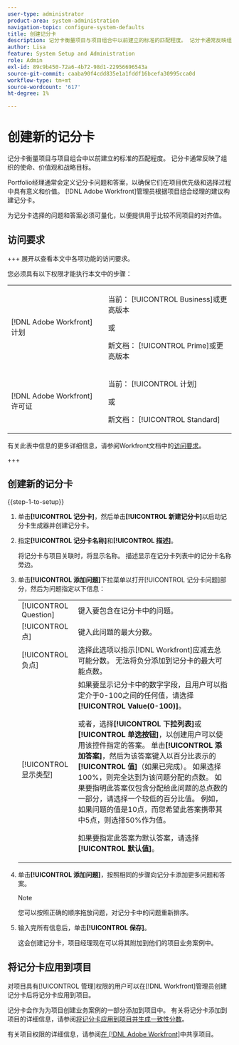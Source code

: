 ```yaml
---
user-type: administrator
product-area: system-administration
navigation-topic: configure-system-defaults
title: 创建记分卡
description: 记分卡衡量项目与项目组合中以前建立的标准的匹配程度。 记分卡通常反映组织的使命、价值和战略目标。Portfolio经理通常定义记分卡问题和答案，以确保它们在项目优先级和选择期间具有意义和价值。  [!DNL Adobe Workfront] 管理员根据项目组合经理的建议构建记分卡。
author: Lisa
feature: System Setup and Administration
role: Admin
exl-id: 89c9b450-72a6-4b72-98d1-22956696543a
source-git-commit: caaba90f4cdd835e1a1fddf16bcefa30995cca0d
workflow-type: tm+mt
source-wordcount: '617'
ht-degree: 1%

---
```


# 创建新的记分卡

<!--Audited: 01/2024-->

<!--DON'T DELETE, DRAFT OR HIDE THIS ARTICLE. IT IS LINKED TO THE PRODUCT, THROUGH THE CONTEXT SENSITIVE HELP LINKS.-->

记分卡衡量项目与项目组合中以前建立的标准的匹配程度。 记分卡通常反映了组织的使命、价值观和战略目标。

Portfolio经理通常会定义记分卡问题和答案，以确保它们在项目优先级和选择过程中具有意义和价值。 [!DNL Adobe Workfront]管理员根据项目组合经理的建议构建记分卡。

为记分卡选择的问题和答案必须可量化，以便提供用于比较不同项目的对齐值。

## 访问要求

+++ 展开以查看本文中各项功能的访问要求。

您必须具有以下权限才能执行本文中的步骤：

<table style="table-layout:auto"> 
 <col> 
 <col> 
 <tbody> 
  <tr> 
   <td role="rowheader">[!DNL Adobe Workfront] 计划</td> 
   <td> <p>当前： [!UICONTROL Business]或更高版本</p> 
   或
   <p>新文档： [!UICONTROL Prime]或更高版本</p>
   </td> 
  </tr> 
  <tr> 
   <td role="rowheader">[!DNL Adobe Workfront] 许可证</td> 
   <td><p>当前： [!UICONTROL 计划]</p>
   或
   <p>新文档： [!UICONTROL Standard]</p>
   </td> 
  </tr> 
 </tbody> 
</table>

有关此表中信息的更多详细信息，请参阅Workfront文档中的[访问要求](/help/quicksilver/administration-and-setup/add-users/access-levels-and-object-permissions/access-level-requirements-in-documentation.md)。

+++

## 创建新的记分卡

{{step-1-to-setup}}

1. 单击&#x200B;**[!UICONTROL 记分卡]**，然后单击&#x200B;**[!UICONTROL 新建记分卡]**&#x200B;以启动记分卡生成器并创建记分卡。

1. 指定&#x200B;**[!UICONTROL 记分卡名称]**&#x200B;和&#x200B;**[!UICONTROL 描述]**。

   将记分卡与项目关联时，将显示名称。 描述显示在记分卡列表中的记分卡名称旁边。

1. 单击&#x200B;**[!UICONTROL 添加问题]**&#x200B;下拉菜单以打开[!UICONTROL 记分卡问题]部分，然后为问题指定以下信息：

   <table style="table-layout:auto"> 
    <col> 
    <col> 
    <tbody> 
     <tr> 
      <td role="rowheader">[!UICONTROL Question]</td> 
      <td>键入要包含在记分卡中的问题。</td> 
     </tr> 
     <tr> 
      <td role="rowheader">[!UICONTROL 点]</td> 
      <td>键入此问题的最大分数。</td> 
     </tr> 
     <tr> 
      <td role="rowheader">[!UICONTROL 负点]</td> 
      <td>选择此选项以指示[!DNL Workfront]应减去总可能分数。 无法将负分添加到记分卡的最大可能点数。</td> 
     </tr> 
     <tr> 
      <td role="rowheader">[!UICONTROL 显示类型]</td> 
      <td>如果要显示记分卡中的数字字段，且用户可以指定介于0-100之间的任何值，请选择<strong>[!UICONTROL Value(0-100)]</strong>。<p>或者，选择<strong>[!UICONTROL 下拉列表]</strong>或<strong>[!UICONTROL 单选按钮]</strong>，以创建用户可以使用该控件指定的答案。 单击<strong>[!UICONTROL 添加答案]</strong>，然后为该答案键入以百分比表示的<strong>[!UICONTROL 值]</strong>（如果已完成）。 如果选择100%，则完全达到为该问题分配的点数。 如果要指明此答案仅包含分配给此问题的总点数的一部分，请选择一个较低的百分比值。 例如，如果问题的值是10点，而您希望此答案携带其中5点，则选择50%作为值。</p>
      <p>如果要指定此答案为默认答案，请选择<strong>[!UICONTROL 默认值]</strong>。</strong></p>
     </tr> 
    </tbody> 
   </table>

1. 单击&#x200B;**[!UICONTROL 添加问题]**，按照相同的步骤向记分卡添加更多问题和答案。

   >[!NOTE]
   >
   >您可以按照正确的顺序拖放问题，对记分卡中的问题重新排序。

1. 输入完所有信息后，单击&#x200B;**[!UICONTROL 保存]**。

   这会创建记分卡，项目经理现在可以将其附加到他们的项目业务案例中。

## 将记分卡应用到项目

对项目具有[!UICONTROL 管理]权限的用户可以在[!DNL Workfront]管理员创建记分卡后将记分卡应用到项目。

记分卡会作为为项目创建业务案例的一部分添加到项目中。 有关将记分卡添加到项目的详细信息，请参阅[将记分卡应用到项目并生成一致性分数](../../../manage-work/projects/define-a-business-case/apply-scorecard-to-project-to-generate-alignment-score.md)。

有关项目权限的详细信息，请参阅[在 [!DNL Adobe Workfront]](../../../workfront-basics/grant-and-request-access-to-objects/share-a-project.md)中共享项目。

